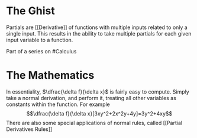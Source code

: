 # The Ghist
Partials are [[Derivative]] of functions with multiple inputs related to only a single input. This results in the ability to take multiple partials for each given input variable to a function.

Part of a series on #Calculus 

# The Mathematics
In essentiality, $\dfrac{\delta f}{\delta x}$ is fairly easy to compute. Simply take a normal derivation, and perform it, treating all other variables as constants within the function. For example $$\dfrac{\delta f}{\delta x}[3xy^2+2x^2y+4y]=3y^2+4xy$$There are also some special applications of normal rules, called [[Partial Derivatives Rules]]
